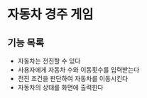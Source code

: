 # 자동차 경주 게임
## 기능 목록
- 자동차는 전진할 수 있다
- 사용자에게 자동차 수와 이동횟수를 입력받는다
- 전진 조건을 판단하여 자동차를 이동시킨다
- 자동차의 상태를 화면에 출력한다